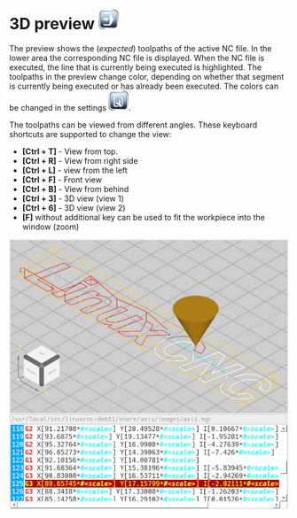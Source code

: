 # 3D preview ![Edit](images/SK_Auto.png)

The preview shows the (*expected*) toolpaths of the active NC file.
In the lower area the corresponding NC file is displayed.
When the NC file is executed, the line that is currently being executed is highlighted. The toolpaths in the preview change color, depending on
whether that segment is currently being executed or has already been executed. The colors can be changed in the settings ![Settings](images/SK_Settings.png).

The toolpaths can be viewed from different angles. These keyboard shortcuts are supported to change the view:

- **[Ctrl + T]** - View from top.
- **[Ctrl + R]** - View from right side
- **[Ctrl + L]** - view from the left
- **[Ctrl + F]** - Front view
- **[Ctrl + B]** - View from behind
- **[Ctrl + 3]** - 3D view (view 1)
- **[Ctrl + 6]** - 3D view (view 2)
- **[F]** without additional key can be used to fit the workpiece into the
window (zoom)

![Preview](images/3DPreview.jpg)
